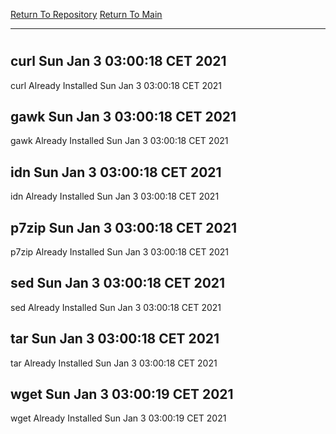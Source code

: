 [Return To Repository](https://github.com/bast69/piholeparser/)
[Return To Main](https://github.com/bast69/piholeparser/blob/master/RecentRunLogs/Mainlog.md)
____________________________________
# 
## curl Sun Jan  3 03:00:18 CET 2021
curl Already Installed Sun Jan  3 03:00:18 CET 2021
## gawk Sun Jan  3 03:00:18 CET 2021
gawk Already Installed Sun Jan  3 03:00:18 CET 2021
## idn Sun Jan  3 03:00:18 CET 2021
idn Already Installed Sun Jan  3 03:00:18 CET 2021
## p7zip Sun Jan  3 03:00:18 CET 2021
p7zip Already Installed Sun Jan  3 03:00:18 CET 2021
## sed Sun Jan  3 03:00:18 CET 2021
sed Already Installed Sun Jan  3 03:00:18 CET 2021
## tar Sun Jan  3 03:00:18 CET 2021
tar Already Installed Sun Jan  3 03:00:18 CET 2021
## wget Sun Jan  3 03:00:19 CET 2021
wget Already Installed Sun Jan  3 03:00:19 CET 2021
